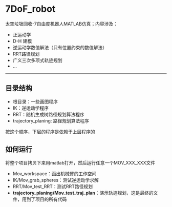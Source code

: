 # 7DoF_robot
太空垃圾回收-7自由度机器人MATLAB仿真；内容涉及：
* 正运动学
* D-H 建模
* 逆运动学数值解法（只有位置约束的数值解法）
* RRT路径规划
* 广义三次多项式轨迹规划
* ...

---
## 目录结构
* 根目录：一些画图程序
* IK：逆运动学程序
* RRT：随机生成树路径规划算法程序
* trajectory_planing: 路径规划算法程序

按这个顺序，下层的程序是依赖于上层程序的

## 如何运行
将整个项目拷贝下来用matlab打开，然后运行任意一个MOV_XXX_XXX文件
* Mov_workspace：画出机械臂的工作空间
* IK/Mov_grab_spheres：测试逆运动学求解
* RRT/Mov_test_RRT：测试RRT路径规划
* **trajectory_planing/Mov_test_traj_plan**：演示轨迹规划，这是最终的文件，用到了项目的所有代码
